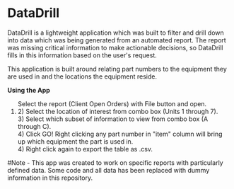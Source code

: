# DataDrill

DataDrill is a lightweight application which was built to filter and drill down into data which was being generated from an automated report. The report was missing critical information to make actionable decisions, so DataDrill fills in this information based on the user's request.

This application is built around relating part numbers to the equipment they are used in and the locations the equipment reside.

<b> Using the App </b>
<ol>
  Select the report (Client Open Orders) with File button and open.<br>
  <li>2) Select the location of interest from combo box (Units 1 through 7). </li>
  3) Select which subset of information to view from combo box (A through C). <br>
  4) Click GO!
  Right clicking any part number in "item" column will bring up which equipment the part is used in.<br>
      4) Right click again to export the table as .csv.<br>
</ol>
#Note - This app was created to work on specific reports with particularly defined data. Some code and all data has been replaced with dummy information in this repository.
